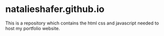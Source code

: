 # natalieshafer.github.io
This is a repository which contains the html css and javascript needed to host my portfolio website.
